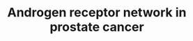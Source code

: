 ---
annotations:
- type: Pathway Ontology
  value: prostate cancer pathway
- type: Disease Ontology
  value: prostate cancer
- type: Pathway Ontology
  value: cancer pathway
authors:
- Pgfebbo
- MaintBot
- Robertbaertsch
- Ddigles
- Egonw
- Khanspers
- AlexanderPico
- Mkutmon
- Fehrhart
- L Dupuis
- Eweitz
description: 'The androgen receptor (AR), also known as NR3C4 (nuclear receptor subfamily
  3, group C, member 4), is a type of nuclear receptor that is activated by binding
  either of the androgenic hormones, testosterone, or dihydrotestosterone in the cytoplasm
  and then translocating into the nucleus. The main function of the androgen receptor
  is as a DNA-binding transcription factor that regulates gene expression. The AR
  is important for therapeutic target in prostate cancer, thus many different inhibitors
  have been developed, primarily targeting the ligand binding domain of the protein,
  while inhibitors that target the N-terminal domain of the protein are still under
  development. Description source: [https://en.wikipedia.org/wiki/Androgen_receptor
  Wikipedia]'
last-edited: 2022-02-26
organisms:
- Homo sapiens
redirect_from:
- /index.php/Pathway:WP2263
- /instance/WP2263
schema-jsonld:
- '@context': https://schema.org/
  '@id': https://wikipathways.github.io/pathways/WP2263.html
  '@type': Dataset
  creator:
    '@type': Organization
    name: WikiPathways
  description: 'The androgen receptor (AR), also known as NR3C4 (nuclear receptor
    subfamily 3, group C, member 4), is a type of nuclear receptor that is activated
    by binding either of the androgenic hormones, testosterone, or dihydrotestosterone
    in the cytoplasm and then translocating into the nucleus. The main function of
    the androgen receptor is as a DNA-binding transcription factor that regulates
    gene expression. The AR is important for therapeutic target in prostate cancer,
    thus many different inhibitors have been developed, primarily targeting the ligand
    binding domain of the protein, while inhibitors that target the N-terminal domain
    of the protein are still under development. Description source: [https://en.wikipedia.org/wiki/Androgen_receptor
    Wikipedia]'
  keywords:
  - F13B
  - CCND1
  - 4EBP1
  - ETV4
  - Androstenedione
  - RASA1
  - PIK3CA
  - Estradiol
  - AR
  - KLK3
  - p14
  - ARID1A
  - STAT3
  - CYP17A1
  - TRANSLATION
  - Progesterone
  - TMPRSS2
  - MAP2K2
  - PTEN
  - SPRY2
  - ACTL6B
  - GAB1
  - DOCK1
  - TP53
  - PRKDC
  - SMARCD3
  - MTOR
  - p27
  - HSD17B4
  - RHEB
  - TSC1
  - RAD50
  - SMARCD1
  - SMARCD2
  - RICTOR
  - KLK2
  - ATF1
  - p15
  - AKT1
  - CDC25A
  - MAPK8
  - MMP1
  - SMARCA4
  - MAP2K1
  - ASK1
  - RAPGEF1
  - MIR21
  - Steroid-19-Hydroxylase
  - BLM
  - SMAD2
  - BAX
  - Pregnenolone
  - PTPN11
  - ERG
  - PLK1
  - Dihydrotestosterone
  - SMARCC2
  - HSD3B2
  - SMAD3
  - MAP4K1
  - SOS1
  - GRB2
  - CASP9
  - SPINK1
  - CDK4_HUMAN
  - PUMA
  - BAD
  - BACH1
  - MDM2
  - HGF
  - RAP1B
  - CDC25B
  - CASP3
  - RPTOR
  - 17-alpha-OH-Pregnenolone
  - Glucocortocoid synthesis
  - OCT1
  - ATM
  - BRCA1
  - ARID1B
  - MSH2
  - STAT1
  - CHK2
  - SPRY1
  - ACTL6A
  - EIF4EBP1
  - PAK1
  - Cholesterol
  - Androstenediol
  - ABCC4
  - Met
  - p13K
  - JAK1
  - PTK2B
  - SP1
  - HSD17B1
  - NDRG1
  - RAF1
  - SWI/SNF
  - CHK1
  - Q8NBS1
  - MAPK3
  - TSC2
  - MSH6
  - NOXA1
  - RB_HUMAN
  - 17-alpha-OH-Progesterone
  - ELK1
  - ATR
  - Hydroxyprogesterone aldolase
  - dehydroepiandrosterone
  - BCL2
  - Testosterone
  - RAP1A
  - p21
  - BARD1
  - FOXA1
  - CRKL
  - MAPK1
  - HSD17B2
  - MRE11
  - FKBP5
  - HSD3B1
  - E2F1_HUMAN
  - PXN
  - CDK2
  - p38
  - CASP8
  - JUN
  - HSD17B7
  - CRK
  - Mineralocortocoid synthesis
  - MYC
  - CDC2
  - HSD17B3
  - Estrone
  - FOS
  - EIF4E1B
  - HRAS
  - SMARCC1
  license: CC0
  name: Androgen receptor network in prostate cancer
seo: CreativeWork
title: Androgen receptor network in prostate cancer
wpid: WP2263
---